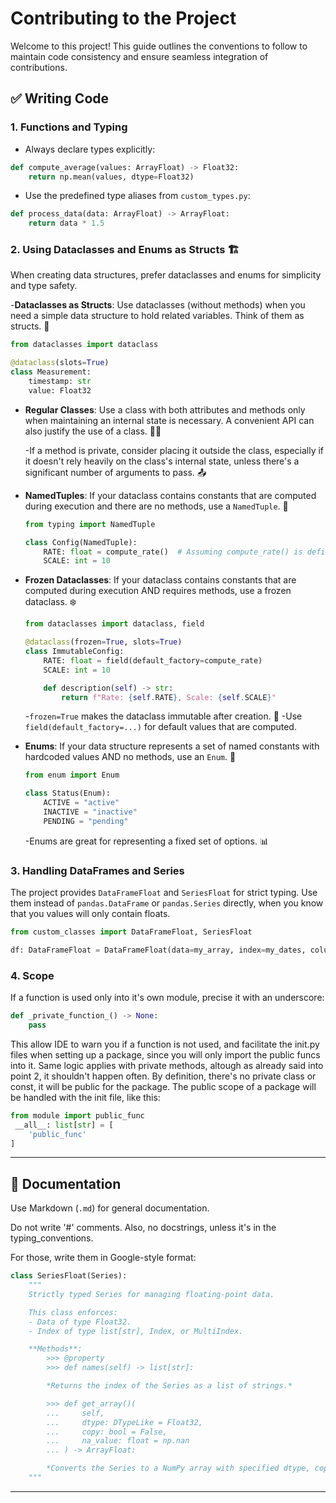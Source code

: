 # Contributing to the Project

Welcome to this project! This guide outlines the conventions to follow to maintain code consistency and ensure seamless integration of contributions.

## ✅ Writing Code

### 1. Functions and Typing

- Always declare types explicitly:

```python
def compute_average(values: ArrayFloat) -> Float32:
    return np.mean(values, dtype=Float32)
```

- Use the predefined type aliases from `custom_types.py`:

```python
def process_data(data: ArrayFloat) -> ArrayFloat:
    return data * 1.5
```

### 2. Using Dataclasses and Enums as Structs 🏗️

When creating data structures, prefer dataclasses and enums for simplicity and type safety.

-**Dataclasses as Structs**: Use dataclasses (without methods) when you need a simple data structure to hold related variables. Think of them as structs. 🧱

```python
from dataclasses import dataclass

@dataclass(slots=True)
class Measurement:
    timestamp: str
    value: Float32
```

- **Regular Classes**: Use a class with both attributes and methods only when maintaining an internal state is necessary. A convenient API can also justify the use of a class. 👨‍💻

    -If a method is private, consider placing it outside the class, especially if it doesn't rely heavily on the class's internal state, unless there's a significant number of arguments to pass. 📤

- **NamedTuples**: If your dataclass contains constants that are computed during execution and there are no methods, use a `NamedTuple`. 🧮

    ```python
    from typing import NamedTuple

    class Config(NamedTuple):
        RATE: float = compute_rate()  # Assuming compute_rate() is defined elsewhere
        SCALE: int = 10
    ```

- **Frozen Dataclasses**: If your dataclass contains constants that are computed during execution AND requires methods, use a frozen dataclass. ❄️

    ```python
    from dataclasses import dataclass, field

    @dataclass(frozen=True, slots=True)
    class ImmutableConfig:
        RATE: float = field(default_factory=compute_rate)
        SCALE: int = 10

        def description(self) -> str:
            return f"Rate: {self.RATE}, Scale: {self.SCALE}"
    ```

    -`frozen=True` makes the dataclass immutable after creation. 🧊
    -Use `field(default_factory=...)` for default values that are computed.

- **Enums**: If your data structure represents a set of named constants with hardcoded values AND no methods, use an `Enum`. 🚦

    ```python
    from enum import Enum

    class Status(Enum):
        ACTIVE = "active"
        INACTIVE = "inactive"
        PENDING = "pending"
    ```

    -Enums are great for representing a fixed set of options. 📊

### 3. Handling DataFrames and Series

The project provides `DataFrameFloat` and `SeriesFloat` for strict typing. Use them instead of `pandas.DataFrame` or `pandas.Series` directly, when you know that you values will only contain floats.

```python
from custom_classes import DataFrameFloat, SeriesFloat

df: DataFrameFloat = DataFrameFloat(data=my_array, index=my_dates, columns=my_labels)
```

### 4. Scope

If a function is used only into it's own module, precise it with an underscore:

```python
def _private_function_() -> None:
    pass
```

This allow  IDE to warn you if a function is not used, and facilitate the init.py files when setting up a package, since you will only import the public funcs into it.
Same logic applies with private methods, altough as already said into point 2, it shouldn't happen often.
By definition, there's no private class or const, it will be public for the package.
The public scope of a package will be handled with the init file, like this:

```python
from module import public_func
 __all__: list[str] = [
    'public_func'
]
```

---

## 📝 Documentation

Use Markdown (`.md`) for general documentation.

Do not write '#' comments.
Also, no docstrings, unless it's in the typing_conventions.

For those, write them in Google-style format:

```python
class SeriesFloat(Series):
    """
    Strictly typed Series for managing floating-point data.

    This class enforces:
    - Data of type Float32.
    - Index of type list[str], Index, or MultiIndex.

    **Methods**:
        >>> @property
        >>> def names(self) -> list[str]:

        *Returns the index of the Series as a list of strings.*

        >>> def get_array()(
        ...     self,
        ...     dtype: DTypeLike = Float32,
        ...     copy: bool = False,
        ...     na_value: float = np.nan
        ... ) -> ArrayFloat:

        *Converts the Series to a NumPy array with specified dtype, copy, and NA value.*
    """

```

---
